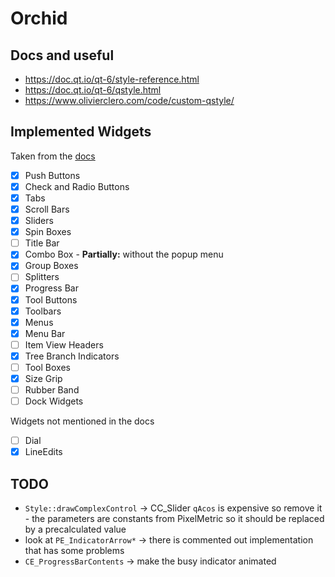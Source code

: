 # Orchid


## Docs and useful
- https://doc.qt.io/qt-6/style-reference.html
- https://doc.qt.io/qt-6/qstyle.html
- https://www.olivierclero.com/code/custom-qstyle/


## Implemented Widgets
Taken from the [docs](https://doc.qt.io/qt-6/style-reference.html#widget-reference)
- [x] Push Buttons 
- [x] Check and Radio Buttons
- [x] Tabs
- [x] Scroll Bars
- [x] Sliders
- [x] Spin Boxes
- [ ] Title Bar
- [x] Combo Box - **Partially:** without the popup menu
- [x] Group Boxes
- [ ] Splitters
- [x] Progress Bar
- [x] Tool Buttons
- [x] Toolbars
- [x] Menus
- [x] Menu Bar
- [ ] Item View Headers
- [x] Tree Branch Indicators
- [ ] Tool Boxes
- [x] Size Grip
- [ ] Rubber Band
- [ ] Dock Widgets

Widgets not mentioned in the docs
- [ ] Dial
- [x] LineEdits 

## TODO
- `Style::drawComplexControl` -> CC_Slider `qAcos` is expensive so remove it - the parameters are constants from PixelMetric so it should be replaced by a precalculated value
- look at `PE_IndicatorArrow*` -> there is commented out implementation that has some problems
- `CE_ProgressBarContents` -> make the busy indicator animated
